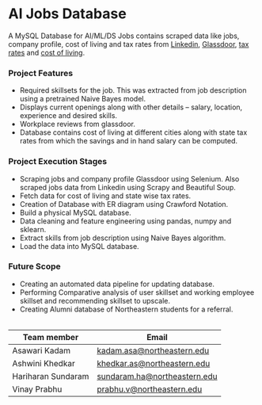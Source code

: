 # AI Jobs Database

A MySQL Database for AI/ML/DS Jobs contains scraped data like jobs, company profile, cost of living and tax rates from [Linkedin](https://www.linkedin.com/), [Glassdoor](https://www.glassdoor.com/index.htm), [tax rates](https://www.realized1031.com/capital-gains-tax-rate) and [cost of living](https://advisorsmith.com/data/coli/#data).

### Project Features

- Required skillsets for the job. This was extracted from job description using a pretrained Naive Bayes model.
- Displays current openings along with other details – salary, location, experience and desired skills.
- Workplace reviews from glassdoor.
- Database contains cost of living at different cities along with state tax rates from which the savings and in hand salary can be computed.

### Project Execution Stages

- Scraping jobs and company profile Glassdoor using Selenium. Also scraped jobs data from Linkedin using Scrapy and Beautiful Soup.
- Fetch data for cost of living and state wise tax rates.
- Creation of Database with ER diagram using Crawford Notation.
- Build a physical MySQL database.
- Data cleaning and feature engineering using pandas, numpy and sklearn.
- Extract skills from job description using Naive Bayes algorithm.
- Load the data into MySQL database.

### Future Scope

- Creating an automated data pipeline for updating database.
- Performing Comparative analysis of user skillset and working employee skillset and recommending skillset to upscale.
- Creating Alumni database of Northeastern students for a referral.
  \
  &nbsp;

| Team member        | Email                        |
| ------------------ | ---------------------------- |
| Asawari Kadam      | kadam.asa@northeastern.edu   |
| Ashwini Khedkar    | khedkar.as@northeastern.edu  |
| Hariharan Sundaram | sundaram.ha@northeastern.edu |
| Vinay Prabhu       | prabhu.v@northeastern.edu    |
